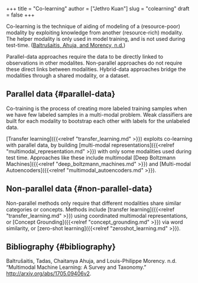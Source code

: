 +++
title = "Co-learning"
author = ["Jethro Kuan"]
slug = "colearning"
draft = false
+++

Co-learning is the technique of aiding of modeling of a
(resource-poor) modality by exploiting knowledge from another
(resource-rich) modality. The helper modality is only used in model
training, and is not used during test-time. ([Baltrušaitis, Ahuja, and Morency, n.d.](#orga7e8885))

Parallel-data approaches require the data to be directly linked to
observations in other modalites. Non-parallel approaches do not
require these direct links between modalities. Hybrid-data approaches
bridge the modalities through a shared modality, or a dataset.

## Parallel data {#parallel-data}

Co-training is the process of creating more labeled training samples
when we have few labeled samples in a multi-modal problem. Weak
classifiers are built for each modality to bootstrap each other with
labels for the unlabeled data.

[Transfer learning]({{<relref "transfer_learning.md" >}}) exploits co-learning with parallel data, by building
[multi-modal representations]({{<relref "multimodal_representation.md" >}}) with only some modalities used during test
time. Approaches like these include multimodal [Deep Boltzmann Machines]({{<relref "deep_boltzmann_machines.md" >}})
and [Multi-modal Autoencoders]({{<relref "multimodal_autoencoders.md" >}}).

## Non-parallel data {#non-parallel-data}

Non-parallel methods only require that different modalities share
similar categories or concepts. Methods include [transfer learning]({{<relref "transfer_learning.md" >}})
using coordinated multimodal representations, or [Concept Grounding]({{<relref "concept_grounding.md" >}}) via
word similarity, or [zero-shot learning]({{<relref "zeroshot_learning.md" >}}).

## Bibliography {#bibliography}

<a id="orga7e8885"></a>Baltrušaitis, Tadas, Chaitanya Ahuja, and Louis-Philippe Morency. n.d. “Multimodal Machine Learning: A Survey and Taxonomy.” <http://arxiv.org/abs/1705.09406v2>.
